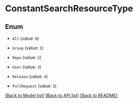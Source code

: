 # ConstantSearchResourceType


## Enum

* `All` (value: `0`)

* `Group` (value: `1`)

* `Repo` (value: `2`)

* `User` (value: `3`)

* `Release` (value: `4`)

* `PullRequest` (value: `5`)

[[Back to Model list]](../README.md#documentation-for-models) [[Back to API list]](../README.md#documentation-for-api-endpoints) [[Back to README]](../README.md)


